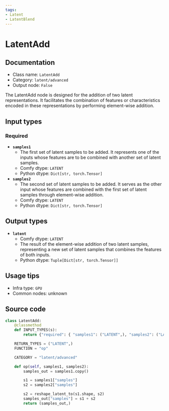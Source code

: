 ```yaml
---
tags:
- Latent
- LatentBlend
---
```


# LatentAdd
## Documentation
- Class name: `LatentAdd`
- Category: `latent/advanced`
- Output node: `False`

The LatentAdd node is designed for the addition of two latent representations. It facilitates the combination of features or characteristics encoded in these representations by performing element-wise addition.
## Input types
### Required
- **`samples1`**
    - The first set of latent samples to be added. It represents one of the inputs whose features are to be combined with another set of latent samples.
    - Comfy dtype: `LATENT`
    - Python dtype: `Dict[str, torch.Tensor]`
- **`samples2`**
    - The second set of latent samples to be added. It serves as the other input whose features are combined with the first set of latent samples through element-wise addition.
    - Comfy dtype: `LATENT`
    - Python dtype: `Dict[str, torch.Tensor]`
## Output types
- **`latent`**
    - Comfy dtype: `LATENT`
    - The result of the element-wise addition of two latent samples, representing a new set of latent samples that combines the features of both inputs.
    - Python dtype: `Tuple[Dict[str, torch.Tensor]]`
## Usage tips
- Infra type: `GPU`
- Common nodes: unknown


## Source code
```python
class LatentAdd:
    @classmethod
    def INPUT_TYPES(s):
        return {"required": { "samples1": ("LATENT",), "samples2": ("LATENT",)}}

    RETURN_TYPES = ("LATENT",)
    FUNCTION = "op"

    CATEGORY = "latent/advanced"

    def op(self, samples1, samples2):
        samples_out = samples1.copy()

        s1 = samples1["samples"]
        s2 = samples2["samples"]

        s2 = reshape_latent_to(s1.shape, s2)
        samples_out["samples"] = s1 + s2
        return (samples_out,)

```
